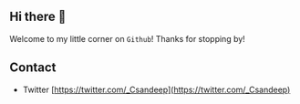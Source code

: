 ## Hi there 👋

Welcome to my little corner on `Github`! Thanks for stopping by!


## Contact

- Twitter [https://twitter.com/_Csandeep](https://twitter.com/_Csandeep)


